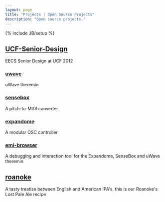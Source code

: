 ```yaml
---
layout: page
title: "Projects | Open Source Projects"
description: "Open source projects."
---
```

{% include JB/setup %}

<div id="projects">
<h2><a href="https://github.com/antivapor/UCF-Senior-Design">UCF-Senior-Design</a></h2>
<p>EECS Senior Design at UCF 2012</p>
<h3><a href="https://github.com/antivapor/uwave">uwave</a></h3>
<p>uWave theremin</p>
<h3><a href="https://github.com/antivapor/sensebox">sensebox</a></h3>
<p>A pitch-to-MIDI converter</p>
<h3><a href="https://github.com/antivapor/expandome">expandome</a></h3>
<p>A modular OSC controller</p>
<h3><a href="https://github.com/antivapor/emi-browser">emi-browser</a></h3>
<p>A debugging and interaction tool for the Expandome, SenseBox and uWave theremin</p>
<h2><a href="https://github.com/antivapor/roanoke">roanoke</a></h2>
<p>A tasty treatise between English and American IPA's, this is our Roanoke's Lost Pale Ale recipe</p>
</div>

